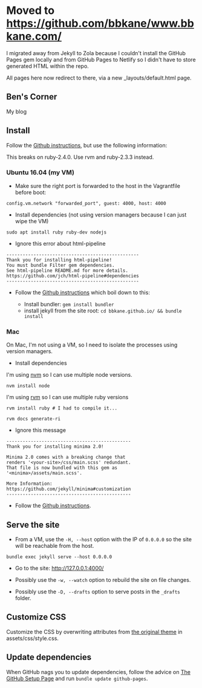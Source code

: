 # Moved to https://github.com/bbkane/www.bbkane.com/

I migrated away from Jekyll to Zola because I couldn't install the GitHub Pages gem locally and from GitHub Pages to Netlify so I didn't have to store generated HTML within the repo.

All pages here now redirect to there, via a new _layouts/default.html page.

## Ben's Corner

My blog

## Install

Follow the [Github instructions](https://help.github.com/articles/setting-up-your-github-pages-site-locally-with-jekyll/), but use the following information:

This breaks on ruby-2.4.0. Use rvm and ruby-2.3.3 instead.

### Ubuntu 16.04 (my VM)

- Make sure the right port is forwarded to the host in the Vagrantfile before boot:

```
config.vm.network "forwarded_port", guest: 4000, host: 4000
```

- Install dependencies (not using version managers because I can just wipe the VM)

```
sudo apt install ruby ruby-dev nodejs
```

- Ignore this error about html-pipeline

```
-------------------------------------------------
Thank you for installing html-pipeline!
You must bundle Filter gem dependencies.
See html-pipeline README.md for more details.
https://github.com/jch/html-pipeline#dependencies
-------------------------------------------------
```

- Follow the [Github instructions](https://help.github.com/articles/setting-up-your-github-pages-site-locally-with-jekyll/) which boil down to this:

  - Install bundler: `gem install bundler`
  - install jekyll from the site root: `cd bbkane.github.io/ && bundle install`

### Mac

On Mac, I'm not using a VM, so I need to isolate the processes using version managers.

- Install dependencies

I'm using [nvm](https://github.com/creationix/nvm) so I can use multiple node versions.

```
nvm install node
```

I'm using [rvm](https://github.com/rvm/rvm) so I can use multiple ruby versions

```
rvm install ruby # I had to compile it...

rvm docs generate-ri
```

- Ignore this message

```
----------------------------------------------
Thank you for installing minima 2.0!

Minima 2.0 comes with a breaking change that
renders '<your-site>/css/main.scss' redundant.
That file is now bundled with this gem as
'<minima>/assets/main.scss'.

More Information:
https://github.com/jekyll/minima#customization
----------------------------------------------
```

- Follow the [Github instructions](https://help.github.com/articles/setting-up-your-github-pages-site-locally-with-jekyll/).

## Serve the site

- From a VM, use the `-H, --host` option with the IP of `0.0.0.0` so the site will be reachable from the host.

```
bundle exec jekyll serve --host 0.0.0.0
```

- Go to the site: http://127.0.0.1:4000/

- Possibly use the `-w, --watch` option to rebuild the site on file changes.
- Possibly use the `-D, --drafts` option to serve posts in the `_drafts` folder.

## Customize CSS

Customize the CSS by overwriting attributes from [the original theme](https://github.com/pages-themes/midnight/blob/master/_sass/jekyll-theme-midnight.scss) in assets/css/style.css.

## Update dependencies

When GitHub nags you to update dependencies, follow the advice on [The GitHub
Setup
Page](https://help.github.com/articles/setting-up-your-github-pages-site-locally-with-jekyll/#keeping-your-site-up-to-date-with-the-github-pages-gem)
and run `bundle update github-pages`.

